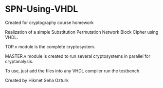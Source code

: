 # SPN-Using-VHDL
Created for cryptography course homework

Realization of a simple Substitution Permutation Network Block Cipher using VHDL.

TOP.v module is the complete cryptosystem.

MASTER.v module is created to run several cryptosystems in parallel for cryptanalysis.

To use, just add the files into any VHDL compiler run the testbench.

Created by Hikmet Seha Ozturk
